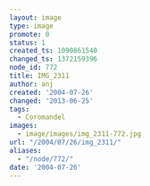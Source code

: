 ```yaml
---
layout: image
type: image
promote: 0
status: 1
created_ts: 1090861540
changed_ts: 1372159396
node_id: 772
title: IMG_2311
author: anj
created: '2004-07-26'
changed: '2013-06-25'
tags:
  - Coromandel
images:
  - image/images/img_2311-772.jpg
url: "/2004/07/26/img_2311/"
aliases:
  - "/node/772/"
date: '2004-07-26'
---
```



